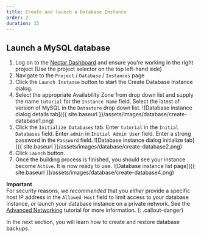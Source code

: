 ```yaml
---
title: Create and launch a Database Instance
order: 2
duration: 15
---
```


## Launch a MySQL database

1. Log on to the [Nectar Dashboard](https://dashboard.rc.nectar.org.au) and ensure you're working in the right project (Use the project selector on the top left-hand side)
1. Navigate to the `Project` / `Database` / `Instances` page
1. Click the `Launch Instance` button to start the Create Database Instance dialog.
1. Select the appropriate Availability Zone from drop down list and supply the name `tutorial` for the `Instance Name` field. Select the latest of version of MySQL in the `Datastore` drop down list.
![Database instance dialog details tab]({{ site.baseurl }}/assets/images/database/create-database1.png)
1. Click the `Initialize Databases` tab. Enter `tutorial` in the `Initial Databases` field. Enter `admin` in `Initial Admin User` field. Enter a strong password in the `Password` field.
![Database instance dialog initialize tab]({{ site.baseurl }}/assets/images/database/create-database2.png)
1. Click `Launch` button.
1. Once the building process is finished, you should see your instance become `Active`. It is now ready to use.
![Database instance list page]({{ site.baseurl }}/assets/images/database/create-database4.png)

**Important**  
For security reasons, we *recommended* that you *either* provide a specific host IP address in the `Allowed Host` field to limit access to your database instance, *or* launch your database instance on a private network.  See the [Advanced Networking]({{site.baseurl}}/advanced-networking) tutorial for more information.
{: .callout-danger}

In the next section, you will learn how to create and restore database backups.

